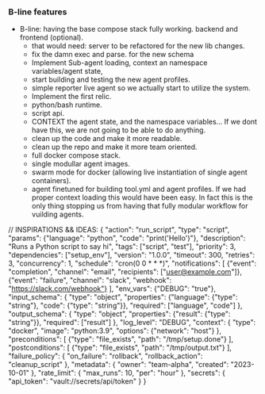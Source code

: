 
### B-line features
- B-line: having the base compose stack  fully working. backend and frontend (optional).
    - that would need: server to be refactored for the new lib changes.
    - fix the damn exec and parse. for the new schema
    - Implement Sub-agent loading, context an namespace variables/agent state, 
    - start building and testing the new agent profiles.
    - simple reporter live agent so we actually start to utilize the system.
    - Implement the first relic.
    - python/bash runtime.
    - script api.
    - CONTEXT the agent state, and the namespace variables... If we dont have this, we are not going to be able to do anything.
    - clean up the code and make it more readable.
    - clean up the repo and make it more team oriented.
    - full docker compose stack.
    - single modullar agent images.
    - swarm mode for docker (allowing live instantiation of single agent containers).
    - agent finetuned for building tool.yml and agent profiles. If we had proper context loading this would have been easy. In fact this is the only thing stopping us from having that fully modular workflow for vuilding agents.


// INSPIRATIONS && IDEAS:
{
  "action": "run_script",
  "type": "script",
  "params": {"language": "python", "code": "print('Hello')"},
  "description": "Runs a Python script to say hi",
  "tags": ["script", "test"],
  "priority": 3,
  "dependencies": ["setup_env"],
  "version": "1.0.0",
  "timeout": 300,
  "retries": 3,
  "concurrency": 1,
  "schedule": "cron(0 0 * * *)",
  "notifications": [
    {"event": "completion", "channel": "email", "recipients": ["user@example.com"]},
    {"event": "failure", "channel": "slack", "webhook": "https://slack.com/webhook"}
  ],
  "env_vars": {"DEBUG": "true"},
  "input_schema": {
    "type": "object",
    "properties": {"language": {"type": "string"}, "code": {"type": "string"}},
    "required": ["language", "code"]
  },
  "output_schema": {
    "type": "object",
    "properties": {"result": {"type": "string"}},
    "required": ["result"]
  },
  "log_level": "DEBUG",
  "context": {
    "type": "docker",
    "image": "python:3.9",
    "options": {"network": "host"}
  },
  "preconditions": [
    {"type": "file_exists", "path": "/tmp/setup.done"}
  ],
  "postconditions": [
    {"type": "file_exists", "path": "/tmp/output.txt"}
  ],
  "failure_policy": {
    "on_failure": "rollback",
    "rollback_action": "cleanup_script"
  },
  "metadata": {
    "owner": "team-alpha",
    "created": "2023-10-01"
  },
  "rate_limit": {
    "max_runs": 10,
    "per": "hour"
  },
  "secrets": {
    "api_token": "vault://secrets/api/token"
  }
}

